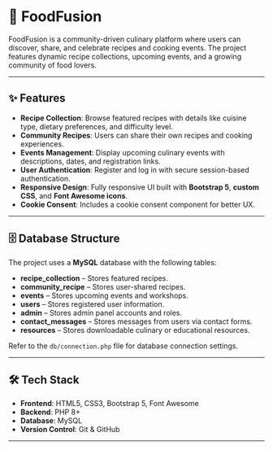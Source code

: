 # 🍲 FoodFusion

FoodFusion is a community-driven culinary platform where users can discover, share, and celebrate recipes and cooking events. The project features dynamic recipe collections, upcoming events, and a growing community of food lovers.

---

## ✨ Features

- **Recipe Collection**: Browse featured recipes with details like cuisine type, dietary preferences, and difficulty level.
- **Community Recipes**: Users can share their own recipes and cooking experiences.
- **Events Management**: Display upcoming culinary events with descriptions, dates, and registration links.
- **User Authentication**: Register and log in with secure session-based authentication.
- **Responsive Design**: Fully responsive UI built with **Bootstrap 5**, **custom CSS**, and **Font Awesome icons**.
- **Cookie Consent**: Includes a cookie consent component for better UX.

---

## 🗄 Database Structure

The project uses a **MySQL** database with the following tables:

- **recipe_collection** – Stores featured recipes.
- **community_recipe** – Stores user-shared recipes.
- **events** – Stores upcoming events and workshops.
- **users** – Stores registered user information.
- **admin** – Stores admin panel accounts and roles.
- **contact_messages** – Stores messages from users via contact forms.
- **resources** – Stores downloadable culinary or educational resources.

Refer to the `db/connection.php` file for database connection settings.

---

## 🛠 Tech Stack

- **Frontend**: HTML5, CSS3, Bootstrap 5, Font Awesome
- **Backend**: PHP 8+
- **Database**: MySQL
- **Version Control**: Git & GitHub

---


